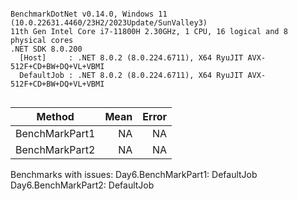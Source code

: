 ```

BenchmarkDotNet v0.14.0, Windows 11 (10.0.22631.4460/23H2/2023Update/SunValley3)
11th Gen Intel Core i7-11800H 2.30GHz, 1 CPU, 16 logical and 8 physical cores
.NET SDK 8.0.200
  [Host]     : .NET 8.0.2 (8.0.224.6711), X64 RyuJIT AVX-512F+CD+BW+DQ+VL+VBMI
  DefaultJob : .NET 8.0.2 (8.0.224.6711), X64 RyuJIT AVX-512F+CD+BW+DQ+VL+VBMI


```
| Method         | Mean | Error |
|--------------- |-----:|------:|
| BenchMarkPart1 |   NA |    NA |
| BenchMarkPart2 |   NA |    NA |

Benchmarks with issues:
  Day6.BenchMarkPart1: DefaultJob
  Day6.BenchMarkPart2: DefaultJob
